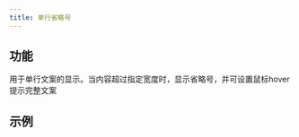 ```yaml
---
title: 单行省略号
---
```


## 功能

用于单行文案的显示。当内容超过指定宽度时，显示省略号，并可设置鼠标hover提示完整文案

## 示例

<Example />

<script setup>
import Example from "@/components/text-ellipsis/example.vue";
</script>